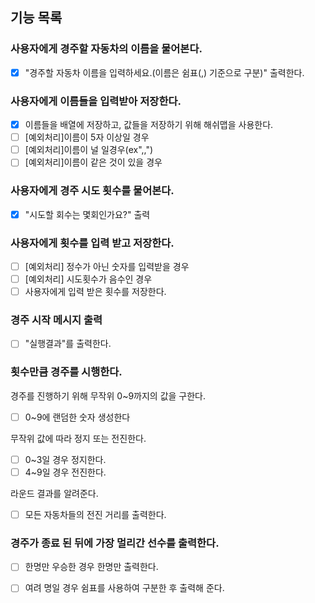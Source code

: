 ## 기능 목록

### 사용자에게 경주할 자동차의 이름을 물어본다.
- [x] "경주할 자동차 이름을 입력하세요.(이름은 쉼표(,) 기준으로 구분)" 출력한다.

### 사용자에게 이름들을 입력받아 저장한다.
- [x] 이름들을 배열에 저장하고, 값들을 저장하기 위해 해쉬맵을 사용한다.
- [ ] [예외처리]이름이 5자 이상일 경우
- [ ] [예외처리]이름이 널 일경우(ex",,")
- [ ] [예외처리]이름이 같은 것이 있을 경우

### 사용자에게 경주 시도 횟수를 물어본다.
- [x] "시도할 회수는 몇회인가요?" 출력

### 사용자에게 횟수를 입력 받고 저장한다.
- [ ] [예외처리] 정수가 아닌 숫자를 입력받을 경우
- [ ] [예외처리] 시도횟수가 음수인 경우
- [ ] 사용자에게 입력 받은 횟수를 저장한다.

### 경주 시작 메시지 출력
- [ ] "실행결과"를 출력한다.

### 횟수만큼 경주를 시행한다.
경주를 진행하기 위해 무작위 0~9까지의 값을 구한다.
- [ ] 0~9에 랜덤한 숫자 생성한다

무작위 값에 따라 정지 또는 전진한다.
- [ ] 0~3일 경우 정지한다.
- [ ] 4~9일 경우 전진한다.

라운드 결과를 알려준다.
- [ ] 모든 자동차들의 전진 거리를 출력한다.


### 경주가 종료 된 뒤에 가장 멀리간 선수를 출력한다.
- [ ] 한명만 우승한 경우 한명만 출력한다.
- [ ] 여려 명일 경우 쉼표를 사용하여 구분한 후 출력해 준다.


